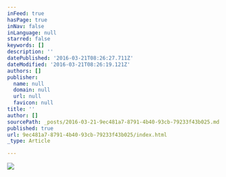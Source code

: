 ```yaml
---
inFeed: true
hasPage: true
inNav: false
inLanguage: null
starred: false
keywords: []
description: ''
datePublished: '2016-03-21T08:26:27.711Z'
dateModified: '2016-03-21T08:26:19.121Z'
authors: []
publisher:
  name: null
  domain: null
  url: null
  favicon: null
title: ''
author: []
sourcePath: _posts/2016-03-21-9ec481a7-8791-4b40-93cb-79233f43b025.md
published: true
url: 9ec481a7-8791-4b40-93cb-79233f43b025/index.html
_type: Article

---
```

![](https://the-grid-user-content.s3-us-west-2.amazonaws.com/47a31d76-c999-4c47-b0ae-8352913096b2.jpg)